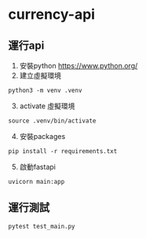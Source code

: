 # currency-api

## 運行api

1. 安裝python https://www.python.org/
2. 建立虛擬環境
```
python3 -m venv .venv
```
3. activate 虛擬環境
```
source .venv/bin/activate
```
4. 安裝packages
```
pip install -r requirements.txt
```

5. 啟動fastapi
```
uvicorn main:app
```

## 運行測試
```
pytest test_main.py
```
